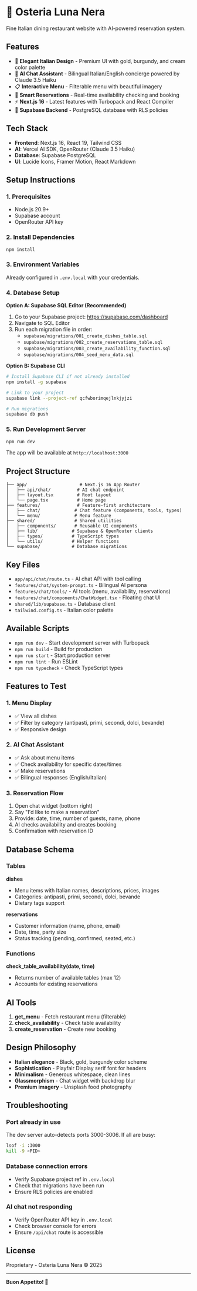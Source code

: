 # 🍝 Osteria Luna Nera

Fine Italian dining restaurant website with AI-powered reservation system.

## Features

- 🎨 **Elegant Italian Design** - Premium UI with gold, burgundy, and cream color palette
- 🤖 **AI Chat Assistant** - Bilingual Italian/English concierge powered by Claude 3.5 Haiku
- 📋 **Interactive Menu** - Filterable menu with beautiful imagery
- 📅 **Smart Reservations** - Real-time availability checking and booking
- ⚡ **Next.js 16** - Latest features with Turbopack and React Compiler
- 💾 **Supabase Backend** - PostgreSQL database with RLS policies

## Tech Stack

- **Frontend**: Next.js 16, React 19, Tailwind CSS
- **AI**: Vercel AI SDK, OpenRouter (Claude 3.5 Haiku)
- **Database**: Supabase PostgreSQL
- **UI**: Lucide Icons, Framer Motion, React Markdown

## Setup Instructions

### 1. Prerequisites

- Node.js 20.9+
- Supabase account
- OpenRouter API key

### 2. Install Dependencies

```bash
npm install
```

### 3. Environment Variables

Already configured in `.env.local` with your credentials.

### 4. Database Setup

**Option A: Supabase SQL Editor (Recommended)**

1. Go to your Supabase project: https://supabase.com/dashboard
2. Navigate to SQL Editor
3. Run each migration file in order:
   - `supabase/migrations/001_create_dishes_table.sql`
   - `supabase/migrations/002_create_reservations_table.sql`
   - `supabase/migrations/003_create_availability_function.sql`
   - `supabase/migrations/004_seed_menu_data.sql`

**Option B: Supabase CLI**

```bash
# Install Supabase CLI if not already installed
npm install -g supabase

# Link to your project
supabase link --project-ref qcfwborimqejlnkjyjzi

# Run migrations
supabase db push
```

### 5. Run Development Server

```bash
npm run dev
```

The app will be available at `http://localhost:3000`

## Project Structure

```
├── app/                    # Next.js 16 App Router
│   ├── api/chat/          # AI chat endpoint
│   ├── layout.tsx         # Root layout
│   └── page.tsx           # Home page
├── features/              # Feature-first architecture
│   ├── chat/             # Chat feature (components, tools, types)
│   └── menu/             # Menu feature
├── shared/               # Shared utilities
│   ├── components/       # Reusable UI components
│   ├── lib/             # Supabase & OpenRouter clients
│   ├── types/           # TypeScript types
│   └── utils/           # Helper functions
└── supabase/            # Database migrations
```

## Key Files

- `app/api/chat/route.ts` - AI chat API with tool calling
- `features/chat/system-prompt.ts` - Bilingual AI persona
- `features/chat/tools/` - AI tools (menu, availability, reservations)
- `features/chat/components/ChatWidget.tsx` - Floating chat UI
- `shared/lib/supabase.ts` - Database client
- `tailwind.config.ts` - Italian color palette

## Available Scripts

- `npm run dev` - Start development server with Turbopack
- `npm run build` - Build for production
- `npm run start` - Start production server
- `npm run lint` - Run ESLint
- `npm run typecheck` - Check TypeScript types

## Features to Test

### 1. Menu Display
- ✅ View all dishes
- ✅ Filter by category (antipasti, primi, secondi, dolci, bevande)
- ✅ Responsive design

### 2. AI Chat Assistant
- ✅ Ask about menu items
- ✅ Check availability for specific dates/times
- ✅ Make reservations
- ✅ Bilingual responses (English/Italian)

### 3. Reservation Flow
1. Open chat widget (bottom right)
2. Say "I'd like to make a reservation"
3. Provide: date, time, number of guests, name, phone
4. AI checks availability and creates booking
5. Confirmation with reservation ID

## Database Schema

### Tables

**dishes**
- Menu items with Italian names, descriptions, prices, images
- Categories: antipasti, primi, secondi, dolci, bevande
- Dietary tags support

**reservations**
- Customer information (name, phone, email)
- Date, time, party size
- Status tracking (pending, confirmed, seated, etc.)

### Functions

**check_table_availability(date, time)**
- Returns number of available tables (max 12)
- Accounts for existing reservations

## AI Tools

1. **get_menu** - Fetch restaurant menu (filterable)
2. **check_availability** - Check table availability
3. **create_reservation** - Create new booking

## Design Philosophy

- **Italian elegance** - Black, gold, burgundy color scheme
- **Sophistication** - Playfair Display serif font for headers
- **Minimalism** - Generous whitespace, clean lines
- **Glassmorphism** - Chat widget with backdrop blur
- **Premium imagery** - Unsplash food photography

## Troubleshooting

### Port already in use
The dev server auto-detects ports 3000-3006. If all are busy:
```bash
lsof -i :3000
kill -9 <PID>
```

### Database connection errors
- Verify Supabase project ref in `.env.local`
- Check that migrations have been run
- Ensure RLS policies are enabled

### AI chat not responding
- Verify OpenRouter API key in `.env.local`
- Check browser console for errors
- Ensure `/api/chat` route is accessible

## License

Proprietary - Osteria Luna Nera © 2025

---

**Buon Appetito! 🍷**
